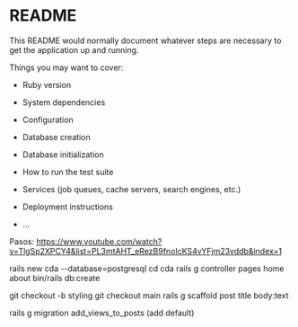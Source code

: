 # README

This README would normally document whatever steps are necessary to get the
application up and running.

Things you may want to cover:

* Ruby version

* System dependencies

* Configuration

* Database creation

* Database initialization

* How to run the test suite

* Services (job queues, cache servers, search engines, etc.)

* Deployment instructions

* ...

Pasos:
https://www.youtube.com/watch?v=TlgSp2XPCY4&list=PL3mtAHT_eRezB9fnoIcKS4vYFjm23vddb&index=1

rails new cda --database=postgresql
cd cda
rails g controller pages home about
bin/rails db:create

git checkout -b styling
git checkout main
rails g scaffold post title body:text

rails g migration add_views_to_posts
(add default)